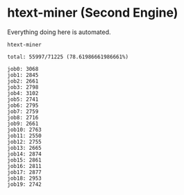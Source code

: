 # htext-miner (Second Engine)

Everything doing here is automated.

```
htext-miner

total: 55997/71225 (78.61986661986661%)

job0: 3068
job1: 2845
job2: 2661
job3: 2798
job4: 3102
job5: 2741
job6: 2795
job7: 2759
job8: 2716
job9: 2661
job10: 2763
job11: 2550
job12: 2755
job13: 2665
job14: 2874
job15: 2861
job16: 2811
job17: 2877
job18: 2953
job19: 2742
```